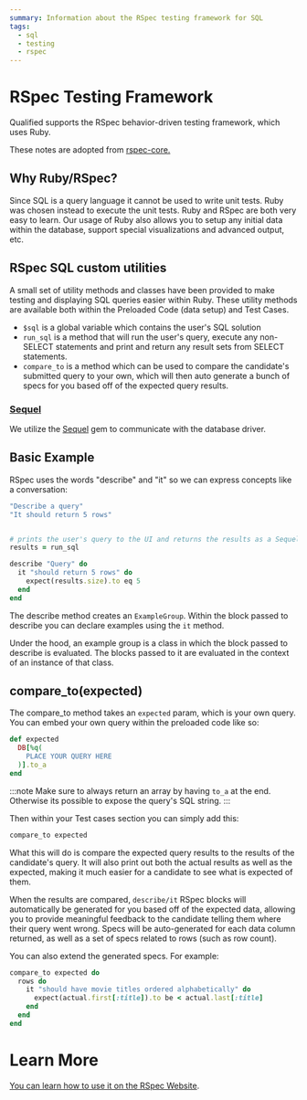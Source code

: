 ```yaml
---
summary: Information about the RSpec testing framework for SQL
tags:
  - sql
  - testing
  - rspec
---
```


# RSpec Testing Framework

Qualified supports the RSpec behavior-driven testing framework, which uses Ruby.

These notes are adopted from [rspec-core.](http://rspec.info/documentation/3.3/rspec-core/)

## Why Ruby/RSpec?

Since SQL is a query language it cannot be used to write unit tests. Ruby was chosen instead
to execute the unit tests. Ruby and RSpec are both very easy to learn. Our usage of Ruby also allows you to setup
any initial data within the database, support special visualizations and advanced output, etc.


## RSpec SQL custom utilities

A small set of utility methods and classes have been provided to make testing and displaying SQL queries easier within
Ruby. These utility methods are available both within the Preloaded Code (data setup) and Test Cases.

- `$sql` is a global variable which contains the user's SQL solution
- `run_sql` is a method that will run the user's query, execute any non-SELECT statements and print and return any result sets from SELECT statements.
- `compare_to` is a method which can be used to compare the candidate's submitted query to your own, which will then auto generate a bunch of specs for you based off of the expected query results.

### [Sequel](http://sequel.jeremyevans.net)

We utilize the [Sequel](http://sequel.jeremyevans.net) gem to communicate with the database driver.

## Basic Example

RSpec uses the words "describe" and "it" so we can express concepts like a conversation:

```ruby
"Describe a query"
"It should return 5 rows"
```

```ruby

# prints the user's query to the UI and returns the results as a Sequel dataset.
results = run_sql

describe "Query" do
  it "should return 5 rows" do
    expect(results.size).to eq 5
  end
end
```

The describe method creates an `ExampleGroup`. Within the block passed to describe you can declare examples using the `it` method.

Under the hood, an example group is a class in which the block passed to describe is evaluated. The blocks passed to it are evaluated in the context of an instance of that class.

## compare_to(expected)

The compare_to method takes an `expected` param, which is your own query. You can embed your own query within the preloaded code like so:

```ruby
def expected
  DB[%q(
    PLACE YOUR QUERY HERE
  )].to_a
end
```

:::note
Make sure to always return an array by having `to_a` at the end. Otherwise its possible to expose the query's SQL string.
:::

Then within your Test cases section you can simply add this:

```ruby
compare_to expected
```

What this will do is compare the expected query results to the results of the candidate's query. It will also print out both
the actual results as well as the expected, making it much easier for a candidate to see what is expected of them.

When the results are compared, `describe/it` RSpec blocks will automatically be generated for you based off of the expected data,
allowing you to provide meaningful feedback to the candidate telling them where their query went wrong. Specs will be auto-generated
for each data column returned, as well as a set of specs related to rows (such as row count).

You can also extend the generated specs. For example:

```ruby
compare_to expected do
  rows do
    it "should have movie titles ordered alphabetically" do
      expect(actual.first[:title]).to be < actual.last[:title]
    end
  end
end
```

# Learn More

[You can learn how to use it on the RSpec Website](http://rspec.info/).
